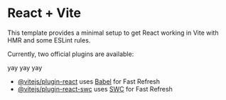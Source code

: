 # React + Vite

This template provides a minimal setup to get React working in Vite with HMR and some ESLint rules.

Currently, two official plugins are available:

yay yay yay

- [@vitejs/plugin-react](https://github.com/vitejs/vite-plugin-react/blob/main/packages/plugin-react/README.md) uses [Babel](https://babeljs.io/) for Fast Refresh
- [@vitejs/plugin-react-swc](https://github.com/vitejs/vite-plugin-react-swc) uses [SWC](https://swc.rs/) for Fast Refresh
